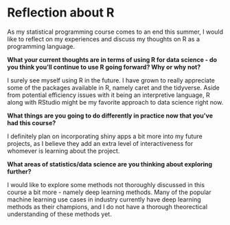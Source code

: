 Reflection about R
================

As my statistical programming course comes to an end this summer, I
would like to reflect on my experiences and discuss my thoughts on R as
a programming language.

**What your current thoughts are in terms of using R for data science -
do you think you’ll continue to use R going forward? Why or why not?**

I surely see myself using R in the future. I have grown to really
appreciate some of the packages available in R, namely caret and the
tidyverse. Aside from potential efficiency issues with it being an
interpretive language, R along with RStudio might be my favorite
approach to data science right now.

**What things are you going to do differently in practice now that
you’ve had this course?**

I definitely plan on incorporating shiny apps a bit more into my future
projects, as I believe they add an extra level of interactiveness for
whomever is learning about the project.

**What areas of statistics/data science are you thinking about exploring
further?**

I would like to explore some methods not thoroughly discussed in this
course a bit more - namely deep learning methods. Many of the popular
machine learning use cases in industry currently have deep learning
methods as their champions, and I do not have a thorough theorectical
understanding of these methods yet.

